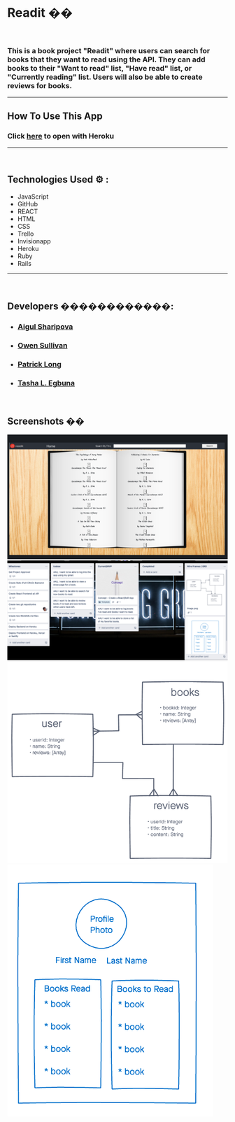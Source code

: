 # Readit ��
​
### This is a book project "Readit" where users can search for books that they want to read using the API. They can add books to their "Want to read" list, "Have read" list, or "Currently reading" list. Users will also be able to create reviews for books.
___
## How To Use This App 
### Click <a href='https://we-read-it.herokuapp.com/'>here</a> to open with Heroku
___
​
## Technologies Used ⚙️ :
- JavaScript
- GitHub
- REACT
- HTML
- CSS 
- Trello
- Invisionapp
- Heroku
- Ruby
- Rails
___
​
## Developers ����‍������‍��:
- ### <a href='https://www.linkedin.com/in/aigulsharipova/'>Aigul Sharipova</a>
- ### <a href='https://github.com/osully1'>Owen Sullivan</a>
- ### <a href='https://www.linkedin.com/in/patrick--long/'>Patrick Long</a>
- ### <a href='https://www.linkedin.com/in/tasha-l-egbuna/'>Tasha L. Egbuna</a>
​
## Screenshots ��
![Example](/public/pic.png)
![Example](/public/pic1.png)
![Example](/public/pic2.png)
![Example](/public/pic3.png)